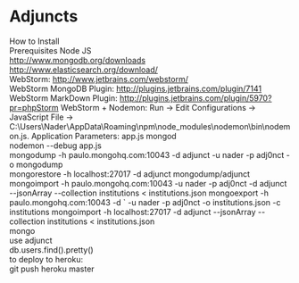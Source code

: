 ﻿# Adjuncts  

How to Install  
Prerequisites
Node JS  
http://www.mongodb.org/downloads  
http://www.elasticsearch.org/download/  
WebStorm: http://www.jetbrains.com/webstorm/  
WebStorm MongoDB Plugin: http://plugins.jetbrains.com/plugin/7141 
WebStorm MarkDown Plugin: http://plugins.jetbrains.com/plugin/5970?pr=phpStorm
WebStorm + Nodemon: Run -> Edit Configurations -> JavaScript File -> C:\Users\Nader\AppData\Roaming\npm\node_modules\nodemon\bin\nodemon.js. Application Parameters: app.js
mongod  
nodemon --debug app.js  
mongodump -h paulo.mongohq.com:10043 -d adjunct -u nader -p adj0nct -o mongodump  
mongorestore -h localhost:27017 -d adjunct mongodump/adjunct
mongoimport -h paulo.mongohq.com:10043 -u nader -p adj0nct -d adjunct --jsonArray --collection institutions < institutions.json
mongoexport -h paulo.mongohq.com:10043 -d ` -u nader -p adj0nct -o institutions.json -c institutions
mongoimport -h localhost:27017 -d adjunct --jsonArray --collection institutions < institutions.json  
mongo  
use adjunct  
db.users.find().pretty()  
to deploy to heroku:  
git push heroku master  

